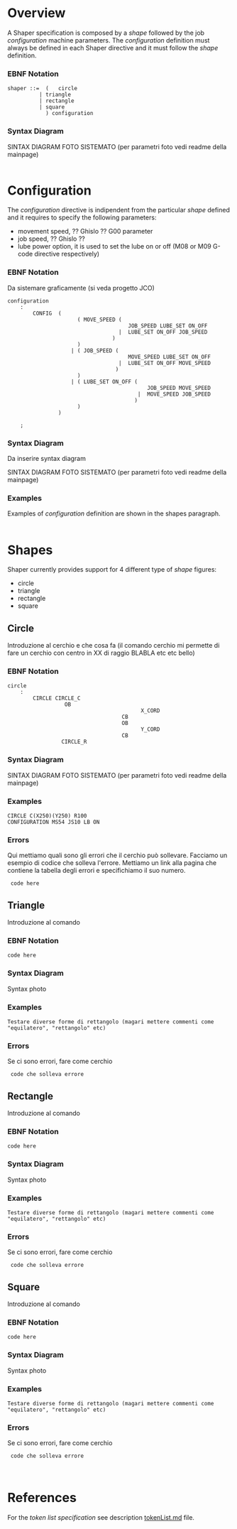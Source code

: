 # Overview
A Shaper specification is composed by a *shape* followed by the job *configuration* machine parameters. The *configuration* definition must always be defined in each Shaper directive and it must follow the *shape* definition.



### EBNF Notation
```
shaper ::=  (   circle
	      | triangle  
	      | rectangle  
	      | square 
     	    ) configuration
```
### Syntax Diagram
SINTAX DIAGRAM FOTO SISTEMATO (per parametri foto vedi readme della mainpage)
</br></br>

# Configuration
The *configuration* directive is indipendent from the particular *shape* defined and it requires to specify the following parameters:
- movement speed, ?? Ghislo ?? G00 parameter 
- job speed, ?? Ghislo ??
- lube power option, it is used to set the lube on or off (M08 or M09 G-code directive respectively)

### EBNF Notation
Da sistemare graficamente (si veda progetto JCO)
```
configuration
	:	
		CONFIG  (
					  ( MOVE_SPEED (
									  JOB_SPEED LUBE_SET ON_OFF
								   |  LUBE_SET ON_OFF JOB_SPEED
								 )
					  )  
					| (	JOB_SPEED (
									  MOVE_SPEED LUBE_SET ON_OFF
								   |  LUBE_SET ON_OFF MOVE_SPEED
								  )
					  )
					| (	LUBE_SET ON_OFF (
											JOB_SPEED MOVE_SPEED
										 |	MOVE_SPEED JOB_SPEED
										)
					  )
				) 
			
	;
```

### Syntax Diagram
Da inserire syntax diagram

SINTAX DIAGRAM FOTO SISTEMATO (per parametri foto vedi readme della mainpage)

### Examples
Examples of *configuration* definition are shown in the shapes paragraph.
</br></br>

# Shapes
Shaper currently provides support for 4 different type of *shape* figures:
- circle
- triangle
- rectangle
- square

## Circle
Introduzione al cerchio e che cosa fa (il comando cerchio mi permette di fare un cerchio con centro in XX di raggio BLABLA etc etc bello)

### EBNF Notation
```
circle
	:	
		CIRCLE CIRCLE_C 
                  OB 
							              X_CORD 
					        	    CB 
						            OB 
							              Y_CORD 
						            CB 
			     CIRCLE_R

```

### Syntax Diagram

SINTAX DIAGRAM FOTO SISTEMATO (per parametri foto vedi readme della mainpage)

### Examples
```
CIRCLE C(X250)(Y250) R100
CONFIGURATION MS54 JS10 LB ON
```

### Errors
Qui mettiamo quali sono gli errori che il cerchio può sollevare. Facciamo un esempio di codice che solleva l'errore. Mettiamo un link alla pagina che contiene la tabella degli errori e specifichiamo il suo numero.

```
 code here
```

## Triangle
Introduzione al comando

### EBNF Notation
```
code here
```

### Syntax Diagram
Syntax photo

### Examples
```
Testare diverse forme di rettangolo (magari mettere commenti come "equilatero", "rettangolo" etc)
```

### Errors
Se ci sono errori, fare come cerchio
```
 code che solleva errore
```

## Rectangle
Introduzione al comando

### EBNF Notation
```
code here
```

### Syntax Diagram
Syntax photo

### Examples
```
Testare diverse forme di rettangolo (magari mettere commenti come "equilatero", "rettangolo" etc)
```

### Errors
Se ci sono errori, fare come cerchio
```
 code che solleva errore
```

## Square
Introduzione al comando

### EBNF Notation
```
code here
```

### Syntax Diagram
Syntax photo

### Examples
```
Testare diverse forme di rettangolo (magari mettere commenti come "equilatero", "rettangolo" etc)
```

### Errors
Se ci sono errori, fare come cerchio
```
 code che solleva errore
```
</br>

# References
For the *token list specification* see description [tokenList.md](/docs/shaper%20metalanguage/tokenList.md) file.
